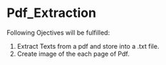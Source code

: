 # Pdf_Extraction

Following Ojectives will be fulfilled:

1) Extract Texts from a pdf and store into a .txt file.
2) Create image of the each page of Pdf.
